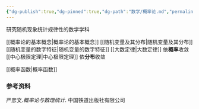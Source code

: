 ```yaml
---
{"dg-publish":true,"dg-pinned":true,"dg-path":"数学/概率论.md","permalink":"/数学/概率论/","pinned":true,"dgPassFrontmatter":true,"noteIcon":"","created":"2024-04-16T13:01:27.399+08:00","updated":"2024-05-18T18:37:36.004+08:00"}
---
```


研究随机现象统计规律性的数学学科

[[概率论的基本概念\|概率论的基本概念]]
[[随机变量及其分布\|随机变量及其分布]]
[[随机变量的数字特征\|随机变量的数字特征]]
[[大数定律\|大数定律]]          依**概率**收敛
[[中心极限定理\|中心极限定理]]   依**分布**收敛


[[概率函数\|概率函数]]

### 参考资料
严彦文.*概率论与数理统计*. 中国铁道出版社有限公司








